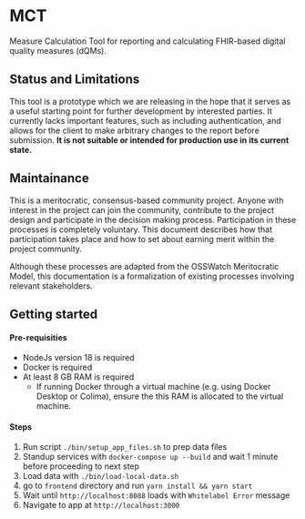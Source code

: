 # MCT
Measure Calculation Tool for reporting and calculating FHIR-based digital quality measures (dQMs).


## Status and Limitations
This tool is a prototype which we are releasing in the hope that it serves as a useful starting point for further development by interested parties. It currently lacks important features, such as including authentication, and allows for the client to make arbitrary changes to the report before submission. **It is not suitable or intended for production use in its current state.**

## Maintainance
This is a meritocratic, consensus-based community project. Anyone with interest in the project can join the community, contribute to the project design and participate in the decision making process. Participation in these processes is completely voluntary. This document describes how that participation takes place and how to set about earning merit within the project community.

Although these processes are adapted from the OSSWatch Meritocratic Model, this documentation is a formalization of existing processes involving relevant stakeholders.

## Getting started

#### Pre-requisities
- NodeJs version 18 is required
- Docker is required
- At least 8 GB RAM is required
  - If running Docker through a virtual machine (e.g. using Docker Desktop or Colima), ensure the this RAM is allocated to the virtual machine.

#### Steps
1. Run script `./bin/setup_app_files.sh` to prep data files
2. Standup services with `docker-compose up --build` and wait 1 minute before proceeding to next step
3. Load data with `./bin/load-local-data.sh`
4. go to `frontend` directory and run `yarn install && yarn start`
5. Wait until `http://localhost:8088` loads with `Whitelabel Error` message
6. Navigate to app at `http://localhost:3000`
